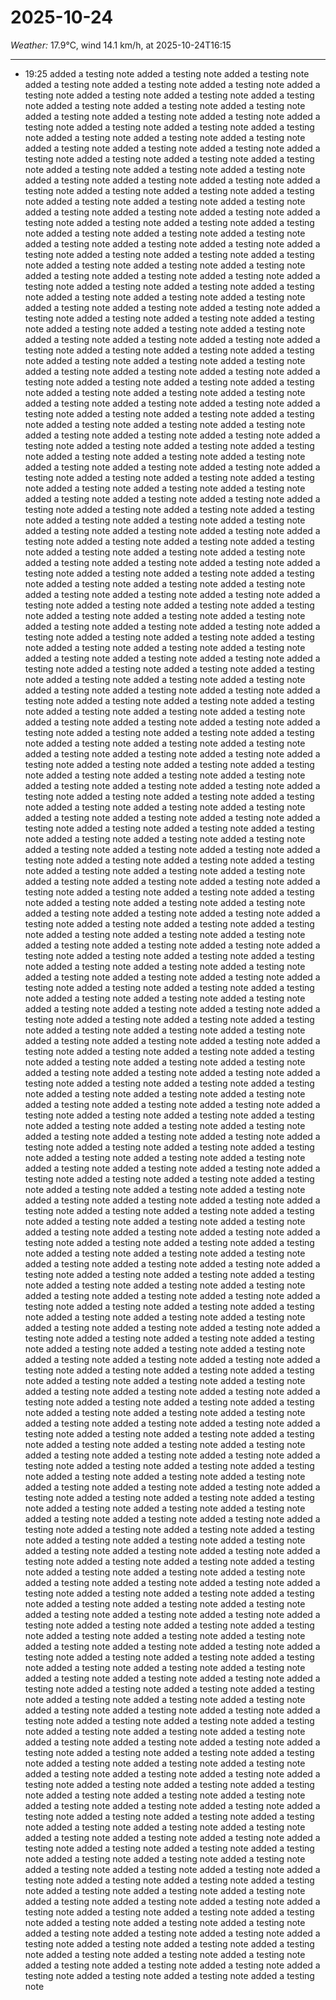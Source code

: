 # 2025-10-24
*Weather:* 17.9°C, wind 14.1 km/h, at 2025-10-24T16:15

---

- 19:25 added a testing note added a testing note added a testing note added a testing note added a testing note added a testing note added a testing note added a testing note added a testing note added a testing note added a testing note added a testing note added a testing note added a testing note added a testing note added a testing note added a testing note added a testing note added a testing note added a testing note added a testing note added a testing note added a testing note added a testing note added a testing note added a testing note added a testing note added a testing note added a testing note added a testing note added a testing note added a testing note added a testing note added a testing note added a testing note added a testing note added a testing note added a testing note added a testing note added a testing note added a testing note added a testing note added a testing note added a testing note added a testing note added a testing note added a testing note added a testing note added a testing note added a testing note added a testing note added a testing note added a testing note added a testing note added a testing note added a testing note added a testing note added a testing note added a testing note added a testing note added a testing note added a testing note added a testing note added a testing note added a testing note added a testing note added a testing note added a testing note added a testing note added a testing note added a testing note added a testing note added a testing note added a testing note added a testing note added a testing note added a testing note added a testing note added a testing note added a testing note added a testing note added a testing note added a testing note added a testing note added a testing note added a testing note added a testing note added a testing note added a testing note added a testing note added a testing note added a testing note added a testing note added a testing note added a testing note added a testing note added a testing note added a testing note added a testing note added a testing note added a testing note added a testing note added a testing note added a testing note added a testing note added a testing note added a testing note added a testing note added a testing note added a testing note added a testing note added a testing note added a testing note added a testing note added a testing note added a testing note added a testing note added a testing note added a testing note added a testing note added a testing note added a testing note added a testing note added a testing note added a testing note added a testing note added a testing note added a testing note added a testing note added a testing note added a testing note added a testing note added a testing note added a testing note added a testing note added a testing note added a testing note added a testing note added a testing note added a testing note added a testing note added a testing note added a testing note added a testing note added a testing note added a testing note added a testing note added a testing note added a testing note added a testing note added a testing note added a testing note added a testing note added a testing note added a testing note added a testing note added a testing note added a testing note added a testing note added a testing note added a testing note added a testing note added a testing note added a testing note added a testing note added a testing note added a testing note added a testing note added a testing note added a testing note added a testing note added a testing note added a testing note added a testing note added a testing note added a testing note added a testing note added a testing note added a testing note added a testing note added a testing note added a testing note added a testing note added a testing note added a testing note added a testing note added a testing note added a testing note added a testing note added a testing note added a testing note added a testing note added a testing note added a testing note added a testing note added a testing note added a testing note added a testing note added a testing note added a testing note added a testing note added a testing note added a testing note added a testing note added a testing note added a testing note added a testing note added a testing note added a testing note added a testing note added a testing note added a testing note added a testing note added a testing note added a testing note added a testing note added a testing note added a testing note added a testing note added a testing note added a testing note added a testing note added a testing note added a testing note added a testing note added a testing note added a testing note added a testing note added a testing note added a testing note added a testing note added a testing note added a testing note added a testing note added a testing note added a testing note added a testing note added a testing note added a testing note added a testing note added a testing note added a testing note added a testing note added a testing note added a testing note added a testing note added a testing note added a testing note added a testing note added a testing note added a testing note added a testing note added a testing note added a testing note added a testing note added a testing note added a testing note added a testing note added a testing note added a testing note added a testing note added a testing note added a testing note added a testing note added a testing note added a testing note added a testing note added a testing note added a testing note added a testing note added a testing note added a testing note added a testing note added a testing note added a testing note added a testing note added a testing note added a testing note added a testing note added a testing note added a testing note added a testing note added a testing note added a testing note added a testing note added a testing note added a testing note added a testing note added a testing note added a testing note added a testing note added a testing note added a testing note added a testing note added a testing note added a testing note added a testing note added a testing note added a testing note added a testing note added a testing note added a testing note added a testing note added a testing note added a testing note added a testing note added a testing note added a testing note added a testing note added a testing note added a testing note added a testing note added a testing note added a testing note added a testing note added a testing note added a testing note added a testing note added a testing note added a testing note added a testing note added a testing note added a testing note added a testing note added a testing note added a testing note added a testing note added a testing note added a testing note added a testing note added a testing note added a testing note added a testing note added a testing note added a testing note added a testing note added a testing note added a testing note added a testing note added a testing note added a testing note added a testing note added a testing note added a testing note added a testing note added a testing note added a testing note added a testing note added a testing note added a testing note added a testing note added a testing note added a testing note added a testing note added a testing note added a testing note added a testing note added a testing note added a testing note added a testing note added a testing note added a testing note added a testing note added a testing note added a testing note added a testing note added a testing note added a testing note added a testing note added a testing note added a testing note added a testing note added a testing note added a testing note added a testing note added a testing note added a testing note added a testing note added a testing note added a testing note added a testing note added a testing note added a testing note added a testing note added a testing note added a testing note added a testing note added a testing note added a testing note added a testing note added a testing note added a testing note added a testing note added a testing note added a testing note added a testing note added a testing note added a testing note added a testing note added a testing note added a testing note added a testing note added a testing note added a testing note added a testing note added a testing note added a testing note added a testing note added a testing note added a testing note added a testing note added a testing note added a testing note added a testing note added a testing note added a testing note added a testing note added a testing note added a testing note added a testing note added a testing note added a testing note added a testing note added a testing note added a testing note added a testing note added a testing note added a testing note added a testing note added a testing note added a testing note added a testing note added a testing note added a testing note added a testing note added a testing note added a testing note added a testing note added a testing note added a testing note added a testing note added a testing note added a testing note added a testing note added a testing note added a testing note added a testing note added a testing note added a testing note added a testing note added a testing note added a testing note added a testing note added a testing note added a testing note added a testing note added a testing note added a testing note added a testing note added a testing note added a testing note added a testing note added a testing note added a testing note added a testing note added a testing note added a testing note added a testing note added a testing note added a testing note added a testing note added a testing note added a testing note added a testing note added a testing note added a testing note added a testing note added a testing note added a testing note added a testing note added a testing note added a testing note added a testing note added a testing note added a testing note added a testing note added a testing note added a testing note added a testing note added a testing note added a testing note added a testing note added a testing note added a testing note added a testing note added a testing note added a testing note added a testing note added a testing note added a testing note added a testing note added a testing note added a testing note added a testing note added a testing note added a testing note added a testing note added a testing note added a testing note added a testing note added a testing note added a testing note added a testing note added a testing note added a testing note added a testing note added a testing note added a testing note added a testing note added a testing note added a testing note added a testing note added a testing note added a testing note added a testing note added a testing note added a testing note added a testing note added a testing note added a testing note added a testing note added a testing note added a testing note added a testing note added a testing note added a testing note added a testing note added a testing note added a testing note added a testing note added a testing note added a testing note added a testing note added a testing note added a testing note added a testing note added a testing note added a testing note added a testing note added a testing note added a testing note added a testing note added a testing note added a testing note added a testing note added a testing note added a testing note added a testing note added a testing note added a testing note added a testing note added a testing note added a testing note added a testing note added a testing note added a testing note added a testing note added a testing note added a testing note added a testing note added a testing note added a testing note added a testing note added a testing note added a testing note added a testing note added a testing note added a testing note added a testing note added a testing note added a testing note added a testing note added a testing note added a testing note added a testing note added a testing note added a testing note added a testing note added a testing note added a testing note added a testing note added a testing note added a testing note added a testing note added a testing note added a testing note added a testing note added a testing note added a testing note added a testing note
